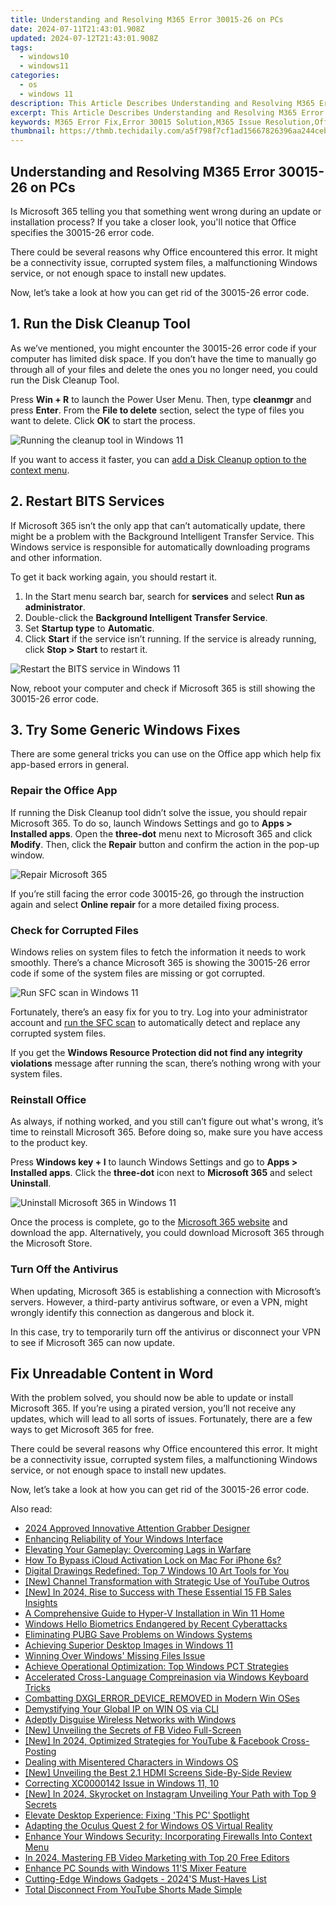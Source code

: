 ```yaml
---
title: Understanding and Resolving M365 Error 30015-26 on PCs
date: 2024-07-11T21:43:01.908Z
updated: 2024-07-12T21:43:01.908Z
tags:
  - windows10
  - windows11
categories:
  - os
  - windows 11
description: This Article Describes Understanding and Resolving M365 Error 30015-26 on PCs
excerpt: This Article Describes Understanding and Resolving M365 Error 30015-26 on PCs
keywords: M365 Error Fix,Error 30015 Solution,M365 Issue Resolution,Office 365 Error Remediation,PC M365 Troubleshooting,Office 365 Error Fixing Guide,Solve M365 Error on PCs
thumbnail: https://thmb.techidaily.com/a5f798f7cf1ad15667826396aa244ceb4353a103f9fb628a857687ce3978b94e.png
---
```


## Understanding and Resolving M365 Error 30015-26 on PCs

 Is Microsoft 365 telling you that something went wrong during an update or installation process? If you take a closer look, you'll notice that Office specifies the 30015-26 error code.

 There could be several reasons why Office encountered this error. It might be a connectivity issue, corrupted system files, a malfunctioning Windows service, or not enough space to install new updates.

 Now, let’s take a look at how you can get rid of the 30015-26 error code.

## 1\. Run the Disk Cleanup Tool

 As we’ve mentioned, you might encounter the 30015-26 error code if your computer has limited disk space. If you don’t have the time to manually go through all of your files and delete the ones you no longer need, you could run the Disk Cleanup Tool.

 Press **Win + R** to launch the Power User Menu. Then, type **cleanmgr** and press **Enter**. From the **File to delete** section, select the type of files you want to delete. Click **OK** to start the process.

![Running the cleanup tool in Windows 11](https://static1.makeuseofimages.com/wordpress/wp-content/uploads/2023/05/cleanup-tool-1.jpg)

 If you want to access it faster, you can [add a Disk Cleanup option to the context menu](https://www.makeuseof.com/how-to-add-a-disk-clean-up-option-to-the-local-disk-icons-context-menu-in-windows-11/).

## 2\. Restart BITS Services

 If Microsoft 365 isn’t the only app that can’t automatically update, there might be a problem with the Background Intelligent Transfer Service. This Windows service is responsible for automatically downloading programs and other information.

 To get it back working again, you should restart it.

1. In the Start menu search bar, search for **services** and select **Run as administrator**.
2. Double-click the **Background Intelligent Transfer Service**.
3. Set **Startup type** to **Automatic**.
4. Click **Start** if the service isn’t running. If the service is already running, click **Stop > Start** to restart it.

![Restart the BITS service in Windows 11](https://static1.makeuseofimages.com/wordpress/wp-content/uploads/2023/05/restart-bits-1.jpg)

 Now, reboot your computer and check if Microsoft 365 is still showing the 30015-26 error code.

## 3\. Try Some Generic Windows Fixes

 There are some general tricks you can use on the Office app which help fix app-based errors in general.

### Repair the Office App

 If running the Disk Cleanup tool didn’t solve the issue, you should repair Microsoft 365\. To do so, launch Windows Settings and go to **Apps > Installed apps**. Open the **three-dot** menu next to Microsoft 365 and click **Modify**. Then, click the **Repair** button and confirm the action in the pop-up window.

![Repair Microsoft 365](https://static1.makeuseofimages.com/wordpress/wp-content/uploads/2023/05/repair-microsoft-1.jpg)

 If you’re still facing the error code 30015-26, go through the instruction again and select **Online repair** for a more detailed fixing process.

### Check for Corrupted Files

 Windows relies on system files to fetch the information it needs to work smoothly. There’s a chance Microsoft 365 is showing the 30015-26 error code if some of the system files are missing or got corrupted.

![Run SFC scan in Windows 11](https://static1.makeuseofimages.com/wordpress/wp-content/uploads/2023/03/sfc-scan-1-1.jpg)

 Fortunately, there’s an easy fix for you to try. Log into your administrator account and [run the SFC scan](https://www.makeuseof.com/system-file-checker-sfc-windows/) to automatically detect and replace any corrupted system files.

 If you get the **Windows Resource Protection did not find any integrity violations** message after running the scan, there’s nothing wrong with your system files.

### Reinstall Office

 As always, if nothing worked, and you still can’t figure out what's wrong, it’s time to reinstall Microsoft 365\. Before doing so, make sure you have access to the product key.

 Press **Windows key + I** to launch Windows Settings and go to **Apps > Installed apps**. Click the **three-dot** icon next to **Microsoft 365** and select **Uninstall**.

![Uninstall Microsoft 365 in Windows 11](https://static1.makeuseofimages.com/wordpress/wp-content/uploads/2023/05/uninstall-microsoft365-1.jpg)

 Once the process is complete, go to the [Microsoft 365 website](https://www.microsoft.com/microsoft-365) and download the app. Alternatively, you could download Microsoft 365 through the Microsoft Store.

### Turn Off the Antivirus

 When updating, Microsoft 365 is establishing a connection with Microsoft’s servers. However, a third-party antivirus software, or even a VPN, might wrongly identify this connection as dangerous and block it.

 In this case, try to temporarily turn off the antivirus or disconnect your VPN to see if Microsoft 365 can now update.

## Fix Unreadable Content in Word

 With the problem solved, you should now be able to update or install Microsoft 365\. If you’re using a pirated version, you’ll not receive any updates, which will lead to all sorts of issues. Fortunately, there are a few ways to get Microsoft 365 for free.

 There could be several reasons why Office encountered this error. It might be a connectivity issue, corrupted system files, a malfunctioning Windows service, or not enough space to install new updates.

 Now, let’s take a look at how you can get rid of the 30015-26 error code.



<ins class="adsbygoogle"
      style="display:block"
      data-ad-client="ca-pub-7571918770474297"
      data-ad-slot="8358498916"
      data-ad-format="auto"
      data-full-width-responsive="true"></ins>
<span class="atpl-alsoreadstyle">Also read:</span>
<div><ul>
<li><a href="https://fox-http.techidaily.com/2024-approved-innovative-attention-grabber-designer/"><u>2024 Approved  Innovative Attention Grabber Designer</u></a></li>
<li><a href="https://windows11.techidaily.com/enhancing-reliability-of-your-windows-interface/"><u>Enhancing Reliability of Your Windows Interface</u></a></li>
<li><a href="https://windows11.techidaily.com/elevating-your-gameplay-overcoming-lags-in-warfare/"><u>Elevating Your Gameplay: Overcoming Lags in Warfare</u></a></li>
<li><a href="https://activate-lock.techidaily.com/how-to-bypass-icloud-activation-lock-on-mac-for-iphone-6s-by-drfone-ios/"><u>How To Bypass iCloud Activation Lock on Mac For iPhone 6s?</u></a></li>
<li><a href="https://windows11.techidaily.com/digital-drawings-redefined-top-7-windows-10-art-tools-for-you/"><u>Digital Drawings Redefined: Top 7 Windows 10 Art Tools for You</u></a></li>
<li><a href="https://youtube-videos.techidaily.com/new-channel-transformation-with-strategic-use-of-youtube-outros/"><u>[New] Channel Transformation with Strategic Use of YouTube Outros</u></a></li>
<li><a href="https://facebook-video-recording.techidaily.com/new-in-2024-rise-to-success-with-these-essential-15-fb-sales-insights/"><u>[New] In 2024, Rise to Success with These Essential 15 FB Sales Insights</u></a></li>
<li><a href="https://windows11.techidaily.com/a-comprehensive-guide-to-hyper-v-installation-in-win-11-home/"><u>A Comprehensive Guide to Hyper-V Installation in Win 11 Home</u></a></li>
<li><a href="https://windows11.techidaily.com/windows-hello-biometrics-endangered-by-recent-cyberattacks/"><u>Windows Hello Biometrics Endangered by Recent Cyberattacks</u></a></li>
<li><a href="https://windows11.techidaily.com/eliminating-pubg-save-problems-on-windows-systems/"><u>Eliminating PUBG Save Problems on Windows Systems</u></a></li>
<li><a href="https://windows11.techidaily.com/achieving-superior-desktop-images-in-windows-11/"><u>Achieving Superior Desktop Images in Windows 11</u></a></li>
<li><a href="https://windows11.techidaily.com/winning-over-windows-missing-files-issue/"><u>Winning Over Windows' Missing Files Issue</u></a></li>
<li><a href="https://windows11.techidaily.com/achieve-operational-optimization-top-windows-pct-strategies/"><u>Achieve Operational Optimization: Top Windows PCT Strategies</u></a></li>
<li><a href="https://windows11.techidaily.com/accelerated-cross-language-compreinasion-via-windows-keyboard-tricks/"><u>Accelerated Cross-Language Compreinasion via Windows Keyboard Tricks</u></a></li>
<li><a href="https://windows11.techidaily.com/combatting-dxgierrordeviceremoved-in-modern-win-oses/"><u>Combatting DXGI_ERROR_DEVICE_REMOVED in Modern Win OSes</u></a></li>
<li><a href="https://windows11.techidaily.com/demystifying-your-global-ip-on-win-os-via-cli/"><u>Demystifying Your Global IP on WIN OS via CLI</u></a></li>
<li><a href="https://windows11.techidaily.com/adeptly-disguise-wireless-networks-with-windows/"><u>Adeptly Disguise Wireless Networks with Windows</u></a></li>
<li><a href="https://facebook-video-files.techidaily.com/new-unveiling-the-secrets-of-fb-video-full-screen/"><u>[New] Unveiling the Secrets of FB Video Full-Screen</u></a></li>
<li><a href="https://facebook-video-files.techidaily.com/new-in-2024-optimized-strategies-for-youtube-and-facebook-cross-posting/"><u>[New] In 2024, Optimized Strategies for YouTube & Facebook Cross-Posting</u></a></li>
<li><a href="https://windows11.techidaily.com/dealing-with-misentered-characters-in-windows-os/"><u>Dealing with Misentered Characters in Windows OS</u></a></li>
<li><a href="https://some-approaches.techidaily.com/new-unveiling-the-best-21-hdmi-screens-side-by-side-review/"><u>[New] Unveiling the Best 2.1 HDMI Screens  Side-By-Side Review</u></a></li>
<li><a href="https://windows11.techidaily.com/correcting-xc0000142-issue-in-windows-11-10/"><u>Correcting XC0000142 Issue in Windows 11, 10</u></a></li>
<li><a href="https://vp-tips.techidaily.com/new-in-2024-skyrocket-on-instagram-unveiling-your-path-with-top-9-secrets/"><u>[New] In 2024, Skyrocket on Instagram  Unveiling Your Path with Top 9 Secrets</u></a></li>
<li><a href="https://windows11.techidaily.com/elevate-desktop-experience-fixing-this-pc-spotlight/"><u>Elevate Desktop Experience: Fixing 'This PC' Spotlight</u></a></li>
<li><a href="https://windows11.techidaily.com/adapting-the-oculus-quest-2-for-windows-os-virtual-reality/"><u>Adapting the Oculus Quest 2 for Windows OS Virtual Reality</u></a></li>
<li><a href="https://windows11.techidaily.com/enhance-your-windows-security-incorporating-firewalls-into-context-menu/"><u>Enhance Your Windows Security: Incorporating Firewalls Into Context Menu</u></a></li>
<li><a href="https://facebook-video-recording.techidaily.com/in-2024-mastering-fb-video-marketing-with-top-20-free-editors/"><u>In 2024, Mastering FB Video Marketing with Top 20 Free Editors</u></a></li>
<li><a href="https://windows11.techidaily.com/enhance-pc-sounds-with-windows-11s-mixer-feature/"><u>Enhance PC Sounds with Windows 11'S Mixer Feature</u></a></li>
<li><a href="https://windows11.techidaily.com/cutting-edge-windows-gadgets-2024s-must-haves-list/"><u>Cutting-Edge Windows Gadgets - 2024'S Must-Haves List</u></a></li>
<li><a href="https://youtube-videos.techidaily.com/total-disconnect-from-youtube-shorts-made-simple/"><u>Total Disconnect From YouTube Shorts Made Simple</u></a></li>
</ul></div>
